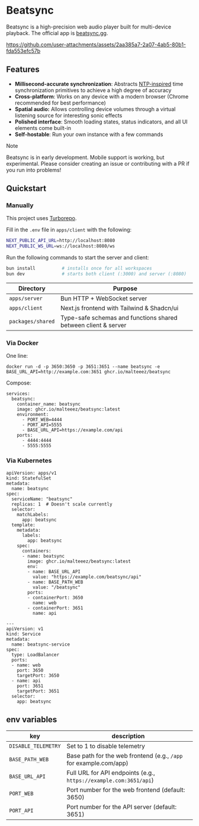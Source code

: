 # Beatsync

Beatsync is a high-precision web audio player built for multi-device playback. The official app is [beatsync.gg](https://www.beatsync.gg/).

https://github.com/user-attachments/assets/2aa385a7-2a07-4ab5-80b1-fda553efc57b

## Features

- **Millisecond-accurate synchronization**: Abstracts [NTP-inspired](https://en.wikipedia.org/wiki/Network_Time_Protocol) time synchronization primitives to achieve a high degree of accuracy
- **Cross-platform**: Works on any device with a modern browser (Chrome recommended for best performance)
- **Spatial audio:** Allows controlling device volumes through a virtual listening source for interesting sonic effects
- **Polished interface**: Smooth loading states, status indicators, and all UI elements come built-in
- **Self-hostable**: Run your own instance with a few commands


> [!NOTE]
> Beatsync is in early development. Mobile support is working, but experimental. Please consider creating an issue or contributing with a PR if you run into problems!

## Quickstart

### Manually
This project uses [Turborepo](https://turbo.build/repo).

Fill in the `.env` file in `apps/client` with the following:

```sh
NEXT_PUBLIC_API_URL=http://localhost:8080
NEXT_PUBLIC_WS_URL=ws://localhost:8080/ws
```

Run the following commands to start the server and client:

```sh
bun install          # installs once for all workspaces
bun dev              # starts both client (:3000) and server (:8080)
```

| Directory         | Purpose                                                        |
| ----------------- | -------------------------------------------------------------- |
| `apps/server`     | Bun HTTP + WebSocket server                                    |
| `apps/client`     | Next.js frontend with Tailwind & Shadcn/ui                     |
| `packages/shared` | Type-safe schemas and functions shared between client & server |


### Via Docker
One line:
```
docker run -d -p 3650:3650 -p 3651:3651 --name beatsync -e BASE_URL_API=http://example.com:3651 ghcr.io/malteeez/beatsync
```

Compose:
```
services:
  beatsync:
    container_name: beatsync
    image: ghcr.io/malteeez/beatsync:latest
    environment:
      - PORT_WEB=4444
      - PORT_API=5555
      - BASE_URL_API=https://example.com/api
    ports:
      - 4444:4444
      - 5555:5555
```

### Via Kubernetes

```
apiVersion: apps/v1
kind: StatefulSet
metadata:
  name: beatsync
spec:
  serviceName: "beatsync"
  replicas: 1  # Doesn't scale currently
  selector:
    matchLabels:
      app: beatsync
  template:
    metadata:
      labels:
        app: beatsync
    spec:
      containers:
      - name: beatsync
        image: ghcr.io/malteeez/beatsync:latest
        env:
        - name: BASE_URL_API
          value: "https://example.com/beatsync/api"
        - name: BASE_PATH_WEB
          value: "/beatsync"
        ports:
        - containerPort: 3650
          name: web
        - containerPort: 3651
          name: api

---
apiVersion: v1
kind: Service
metadata:
  name: beatsync-service
spec:
  type: LoadBalancer
  ports:
  - name: web
    port: 3650
    targetPort: 3650
  - name: api
    port: 3651
    targetPort: 3651
  selector:
    app: beatsync
```

## env variables
| key                 | description                                                       |
| ------------------- | ----------------------------------------------------------------- |
| `DISABLE_TELEMETRY` | Set to 1 to disable telemetry                                     |
| `BASE_PATH_WEB`     | Base path for the web frontend (e.g., `/app` for example.com/app) |
| `BASE_URL_API`      | Full URL for API endpoints (e.g., `https://example.com:3651/api`) |
| `PORT_WEB`          | Port number for the web frontend (default: 3650)                  |
| `PORT_API`          | Port number for the API server   (default: 3651)                  |